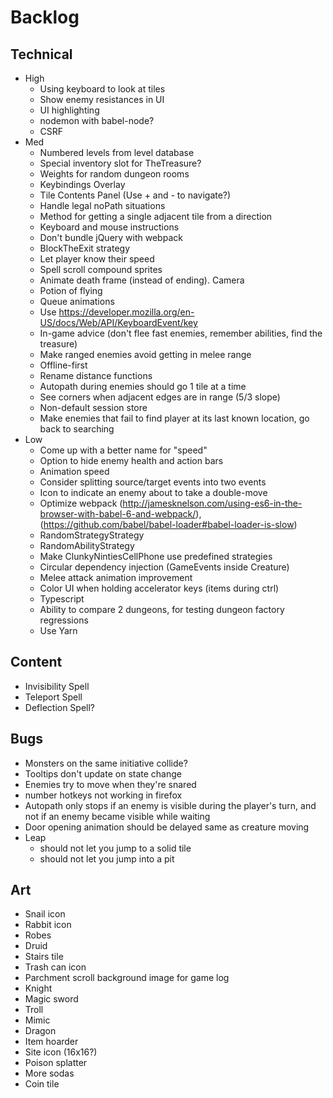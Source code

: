 # Backlog
## Technical
- High
  - Using keyboard to look at tiles
  - Show enemy resistances in UI
  - UI highlighting
  - nodemon with babel-node?
  - CSRF
- Med
  - Numbered levels from level database
  - Special inventory slot for TheTreasure?
  - Weights for random dungeon rooms
  - Keybindings Overlay
  - Tile Contents Panel (Use + and - to navigate?)
  - Handle legal noPath situations
  - Method for getting a single adjacent tile from a direction
  - Keyboard and mouse instructions
  - Don't bundle jQuery with webpack
  - BlockTheExit strategy
  - Let player know their speed
  - Spell scroll compound sprites
  - Animate death frame (instead of ending). Camera
  - Potion of flying
  - Queue animations
  - Use https://developer.mozilla.org/en-US/docs/Web/API/KeyboardEvent/key
  - In-game advice (don't flee fast enemies, remember abilities, find the treasure)
  - Make ranged enemies avoid getting in melee range
  - Offline-first
  - Rename distance functions
  - Autopath during enemies should go 1 tile at a time
  - See corners when adjacent edges are in range (5/3 slope)
  - Non-default session store
  - Make enemies that fail to find player at its last known location, go back to searching
- Low
  - Come up with a better name for "speed"
  - Option to hide enemy health and action bars
  - Animation speed
  - Consider splitting source/target events into two events
  - Icon to indicate an enemy about to take a double-move
  - Optimize webpack (http://jamesknelson.com/using-es6-in-the-browser-with-babel-6-and-webpack/), (https://github.com/babel/babel-loader#babel-loader-is-slow)
  - RandomStrategyStrategy
  - RandomAbilityStrategy
  - Make ClunkyNintiesCellPhone use predefined strategies
  - Circular dependency injection (GameEvents inside Creature)
  - Melee attack animation improvement
  - Color UI when holding accelerator keys (items during ctrl)
  - Typescript
  - Ability to compare 2 dungeons, for testing dungeon factory regressions
  - Use Yarn

## Content
  - Invisibility Spell
  - Teleport Spell
  - Deflection Spell?

## Bugs
  - Monsters on the same initiative collide?
  - Tooltips don't update on state change
  - Enemies try to move when they're snared
  - number hotkeys not working in firefox
  - Autopath only stops if an enemy is visible during the player's turn, and not if an enemy became visible while waiting
  - Door opening animation should be delayed same as creature moving
  - Leap
    - should not let you jump to a solid tile
    - should not let you jump into a pit


## Art
  - Snail icon
  - Rabbit icon
  - Robes
  - Druid
  - Stairs tile
  - Trash can icon
  - Parchment scroll background image for game log
  - Knight
  - Magic sword
  - Troll
  - Mimic
  - Dragon
  - Item hoarder
  - Site icon (16x16?)
  - Poison splatter
  - More sodas
  - Coin tile
